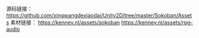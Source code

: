 源码链接：https://github.com/xingwangdexiaodai/Unity2D/tree/master/Sokoban/Assets
素材链接：
https://kenney.nl/assets/sokoban
https://kenney.nl/assets/rpg-audio
